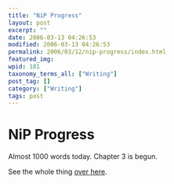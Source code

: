 ```yaml
---
title: "NiP Progress"
layout: post
excerpt: ""
date: 2006-03-13 04:26:53
modified: 2006-03-13 04:26:53
permalink: 2006/03/12/nip-progress/index.html
featured_img: 
wpid: 181
taxonomy_terms_all: ["Writing"]
post_tag: []
category: ["Writing"]
tags: post
---
```


# NiP Progress

Almost 1000 words today. Chapter 3 is begun.

See the whole thing [over here](http://www.patrickjohanneson.com/deardiary/fiction/long/everything-that-never-happened/).